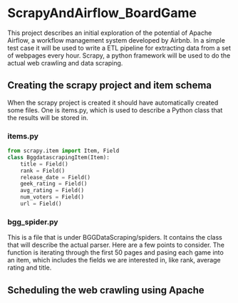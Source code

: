 # ScrapyAndAirflow_BoardGame

This project describes an initial exploration of the potential of Apache Airflow, a workflow management system developed by Airbnb.  In a simple test case it will be used to write a ETL pipeline for extracting data from a set of webpages every hour. Scrapy, a python framework will be used to do the actual web crawling and data scraping. 

## Creating the scrapy project and item schema
When the scrapy project is created it should have automatically created some files. One is items.py, which is used to describe a Python class that the results will be stored in. 

### items.py
```python
from scrapy.item import Item, Field
class BggdatascrapingItem(Item):
    title = Field()
    rank = Field()
    release_date = Field()
    geek_rating = Field()
    avg_rating = Field()
    num_voters = Field()
    url = Field()
```

### bgg_spider.py

This is a file that is under BGGDataScraping/spiders. It contains the class that will describe the actual parser. Here are a few points to consider. The function is iterating through the first 50 pages and pasing each game into an item, which includes the fields we are interested in, like rank, average rating and title.

## Scheduling the web crawling using Apache

